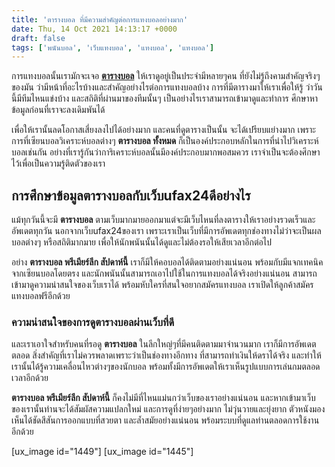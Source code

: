 ```yaml
---
title: 'ตารางบอล ที่มีความสำคัญต่อการแทงบอลอย่างมาก'
date: Thu, 14 Oct 2021 14:13:17 +0000
draft: false
tags: ['พนันบอล', 'เว็บแทงบอล', 'แทงบอล', 'แทงบอล']
---
```


การแทงบอลนั้นเรามักจะเจอ [**ตารางบอล**](/archives/) ให้เราดูอยู่เป็นประจำมีหลายๆคน ที่ยังไม่รู้ถึงคามสำคัญจริงๆของมัน ว่ามีหน้าที่อะไรบ้างและสำคัญอย่างไรต่อการแทงบอลบ้าง การที่มีตารางมาให้เราเพื่อให้รู้ ว่าวันนี้มีทีมไหนแข่งบ้าง และสถิติที่ผ่านมาของทีมนั้นๆ เป็นอย่างไรเราสามารถเข้ามาดูและทำการ ศึกษาหาข้อมูลก่อนที่เราจะลงเดิมพันได้

เพื่อให้เรานั้นลดโอกาสเสี่ยงลงไปได้อย่างมาก และคนที่ดูตารางเป็นนั้น จะได้เปรียบแย่างมาก เพราะการที่เซียนบอลวิเคราะห์บอลต่างๆ **ตารางบอล ทั้งหมด** ก็เป็นองค์ประกอบหลักในการที่นำไปวิเคราะห์บอลเช่นกัน อย่างที่เรารู้กันว่าการิเคราะห์บอลนั้นมีองค์ประกอบมากพอสมควร เราจำเป็นจะต้องศึกษาไว้เพื่อเป็นความรู้ติดตัวของเรา

**การศึกษาข้อมูลตารางบอลกับเว็บufax24ดีอย่างไร**
------------------------------------------------

แม้ทุกวันนี้จะมี **ตารางบอล** ตามเว็บมากมายออกมาแต่จะมีเว็บไหนที่ลงตารางให้เราอย่างรวดเร็วและอัพเดตทุกวัน นอกจากเว็บufax24ของเรา เพราะเราเป็นเว็บที่มีการอัพเดตทุกช่องทางไม่ว่าจะเป็นผลบอลต่างๆ หรือสถิติมากมาย เพื่อให้นักพนันนั้นได้ดูและไม่ต้องรอให้เสียเวลาอีกต่อไป

อย่าง **ตารางบอล พรีเมียร์ลีก สัปดาห์นี้** เราก็มีให้คอบอลได้ติดตามอย่างแน่นอน พร้อมกับมีแจกเทคนิคจากเซียนบอลโดยตรง และนักพนันนั้นสามารถเอาไปใช้ในการแทงบอลได้จริงอย่างแน่นอน สามารถเข้ามาดูความน่าสนใจของเว็บเราได้ พร้อมหับใครที่สนใจอยากสมัครแทงบอล เราเปิดให้ลูกค้าสมัครแทงบอลฟรีอีกด้วย

### **ความน่าสนใจของการดูตารางบอลผ่านเว็บที่ดี**

และเราเอาใจสำหรับคนที่รอดู **ตารางบอล** ในลีกใหญ่ๆที่มีคนติดตามมาจำนวนมาก เราก็มีการอัพเดตตลอด สิ่งสำคัญที่เราไม่ควรพลาดเพราะว่าเป็นช่องทางอีกทาง ที่สามารถทำเงินให้ดราได้จริง และทำให้เรานั้นได้รู้ความเคลื่อนไหวต่างๆของนักบอล พร้อมทั้งมีการอัพเดตให้เราเห็นรูปแบบการเล่นกมตลอดเวลาอีกด้วย

**ตารางบอล พรีเมียร์ลีก สัปดาห์นี้** ก็คงไม่มีที่ไหนแม่นกว่าเว็บของเราอย่างแน่นอน และหากเข้ามาเว็บของเรานั้นท่านจะได้สัมผัสความแปลกใหม่ และการดูที่ง่ายๆอย่างมาก ไม่วุ่นวายและยุ่งยาก ตัวหนังมองเห็นได้ชัดสีสันการออกแบบที่สวยตา และล้ำสมัยอย่างแน่นอน พร้อมระบบที่ดูแลท่านตลอดการใช้งานอีกด้วย

\[ux\_image id="1449"\] \[ux\_image id="1445"\]